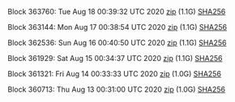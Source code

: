 Block 363760: Tue Aug 18 00:39:32 UTC 2020 [zip](https://dash-bootstrap.ams3.digitaloceanspaces.com/testnet/2020-08-18/bootstrap.dat.zip) (1.1G) [SHA256](https://dash-bootstrap.ams3.digitaloceanspaces.com/testnet/2020-08-18/sha256.txt)

Block 363144: Mon Aug 17 00:38:54 UTC 2020 [zip](https://dash-bootstrap.ams3.digitaloceanspaces.com/testnet/2020-08-17/bootstrap.dat.zip) (1.1G) [SHA256](https://dash-bootstrap.ams3.digitaloceanspaces.com/testnet/2020-08-17/sha256.txt)

Block 362536: Sun Aug 16 00:40:50 UTC 2020 [zip](https://dash-bootstrap.ams3.digitaloceanspaces.com/testnet/2020-08-16/bootstrap.dat.zip) (1.1G) [SHA256](https://dash-bootstrap.ams3.digitaloceanspaces.com/testnet/2020-08-16/sha256.txt)

Block 361929: Sat Aug 15 00:34:37 UTC 2020 [zip](https://dash-bootstrap.ams3.digitaloceanspaces.com/testnet/2020-08-15/bootstrap.dat.zip) (1.1G) [SHA256](https://dash-bootstrap.ams3.digitaloceanspaces.com/testnet/2020-08-15/sha256.txt)

Block 361321: Fri Aug 14 00:33:33 UTC 2020 [zip](https://dash-bootstrap.ams3.digitaloceanspaces.com/testnet/2020-08-14/bootstrap.dat.zip) (1.0G) [SHA256](https://dash-bootstrap.ams3.digitaloceanspaces.com/testnet/2020-08-14/sha256.txt)

Block 360713: Thu Aug 13 00:31:00 UTC 2020 [zip](https://dash-bootstrap.ams3.digitaloceanspaces.com/testnet/2020-08-13/bootstrap.dat.zip) (1.0G) [SHA256](https://dash-bootstrap.ams3.digitaloceanspaces.com/testnet/2020-08-13/sha256.txt)
